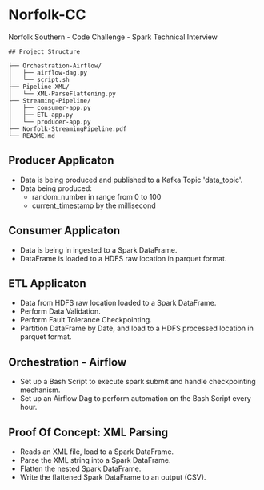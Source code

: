 # Norfolk-CC
Norfolk Southern - Code Challenge - Spark Technical Interview

```
## Project Structure

├── Orchestration-Airflow/
│   ├── airflow-dag.py
│   └── script.sh
├── Pipeline-XML/
│   └── XML-ParseFlattening.py
├── Streaming-Pipeline/
│   ├── consumer-app.py
│   ├── ETL-app.py
│   └── producer-app.py
├── Norfolk-StreamingPipeline.pdf
└── README.md
```

## Producer Applicaton
+ Data is being produced and published to a Kafka Topic 'data_topic'.
+ Data being produced:
    + random_number in range from 0 to 100
    + current_timestamp by the millisecond


## Consumer Applicaton
+ Data is being in ingested to a Spark DataFrame.
+ DataFrame is loaded to a HDFS raw location in parquet format.


## ETL Applicaton
+ Data from HDFS raw location loaded to a Spark DataFrame.
+ Perform Data Validation.
+ Perform Fault Tolerance Checkpointing.
+ Partition DataFrame by Date, and load to a HDFS processed location in parquet format.


## Orchestration - Airflow
+ Set up a Bash Script to execute spark submit and handle checkpointing mechanism.
+ Set up an Airflow Dag to perform automation on the Bash Script every hour.


## Proof Of Concept: XML Parsing
+ Reads an XML file, load to a Spark DataFrame.
+ Parse the XML string into a Spark DataFrame.
+ Flatten the nested Spark DataFrame.
+ Write the flattened Spark DataFrame to an output (CSV).
